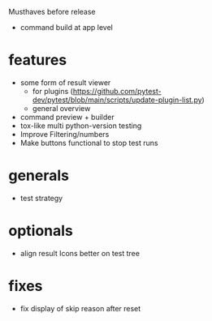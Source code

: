 Musthaves before release
- command build at app level

# features
- some form of result viewer
    - for plugins (https://github.com/pytest-dev/pytest/blob/main/scripts/update-plugin-list.py)
    - general overview
- command preview + builder
- tox-like multi python-version testing
- Improve Filtering/numbers
- Make buttons functional to stop test runs

# generals
- test strategy

# optionals
- align result Icons better on test tree

# fixes
- fix display of skip reason after reset
